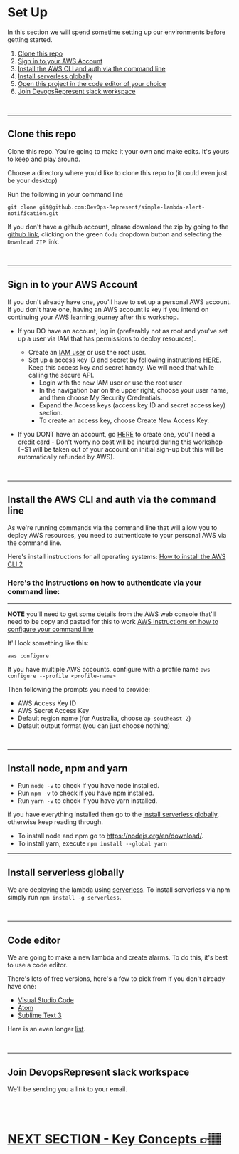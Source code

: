 # Set Up

In this section we will spend sometime setting up our environments before getting started.

1. [Clone this repo](#clone-this-repo)
2. [Sign in to your AWS Account](#sign-in-to-your-aws-account)
3. [Install the AWS CLI and auth via the command line](#install-the-aws-cli-and-auth-via-the-command-line)
4. [Install serverless globally](#install-serverless-globally)
5. [Open this project in the code editor of your choice](#code-editor)
6. [Join DevopsRepresent slack workspace](#slack-workspace)

<br />

---

## Clone this repo

Clone this repo. You're going to make it your own and make edits. It's yours to keep and play around.

Choose a directory where you'd like to clone this repo to (it could even just be your desktop)

Run the following in your command line

`git clone git@github.com:DevOps-Represent/simple-lambda-alert-notification.git`

If you don't have a github account, please download the zip by going to the [github link](https://github.com/DevOps-Represent/simple-lambda-alert-notification), clicking on the green `Code` dropdown button and selecting the `Download ZIP` link.

<br/>

---

## Sign in to your AWS Account

If you don't already have one, you'll have to set up a personal AWS account. If you don't have one, having an AWS account is key if you intend on continuing your AWS learning journey after this workshop.

- If you DO have an account, log in (preferably not as root and you've set up a user via IAM that has permissions to deploy resources).

  - Create an [IAM user](https://docs.aws.amazon.com/IAM/latest/UserGuide/id_users_create.html) or use the root user.
  - Set up a access key ID and secret by following instructions [HERE](https://docs.aws.amazon.com/IAM/latest/UserGuide/id_credentials_access-keys.html#Using_CreateAccessKey). Keep this access key and secret handy. We will need that while calling the secure API.
    - Login with the new IAM user or use the root user
    - In the navigation bar on the upper right, choose your user name, and then choose My Security Credentials.
    - Expand the Access keys (access key ID and secret access key) section.
    - To create an access key, choose Create New Access Key.

- If you DONT have an account, go [HERE](https://aws.amazon.com/) to create one, you'll need a credit card - Don't worry no cost will be incured during this workshop (~$1 will be taken out of your account on initial sign-up but this will be automatically refunded by AWS).

<br/>

---

## Install the AWS CLI and auth via the command line

As we're running commands via the command line that will allow you to deploy AWS resources, you need to authenticate to your personal AWS via the command line.

Here's install instructions for all operating systems: [How to install the AWS CLI 2](https://docs.aws.amazon.com/cli/latest/userguide/install-cliv2.html)

### Here's the instructions on how to authenticate via your command line:

---

**NOTE** you'll need to get some details from the AWS web console that'll need to be copy and pasted for this to work [AWS instructions on how to configure your command line](https://docs.aws.amazon.com/cli/latest/userguide/cli-configure-quickstart.html#cli-configure-quickstart-config)

It'll look something like this:

`aws configure`

If you have multiple AWS accounts, configure with a profile name
`aws configure --profile <profile-name>`

Then following the prompts you need to provide:

- AWS Access Key ID
- AWS Secret Access Key
- Default region name (for Australia, choose `ap-southeast-2`)
- Default output format (you can just choose nothing)

<br/>

---

## Install node, npm and yarn

- Run `node -v` to check if you have node installed.
- Run `npm -v` to check if you have npm installed.
- Run `yarn -v` to check if you have yarn installed.

if you have everything installed then go to the [Install serverless globally](#install-serverless-globally), otherwise keep reading through.

- To install node and npm go to https://nodejs.org/en/download/.
- To install yarn, execute `npm install --global yarn`
  <br/>

---

## Install serverless globally

We are deploying the lambda using [serverless](https://www.serverless.com/framework/docs/). To install serverless via npm simply run `npm install -g serverless`.

<br/>

---

## Code editor

We are going to make a new lambda and create alarms. To do this, it's best to use a code editor.

There's lots of free versions, here's a few to pick from if you don't already have one:

- [Visual Studio Code](https://code.visualstudio.com/)
- [Atom](https://github.com/atom)
- [Sublime Text 3](https://www.sublimetext.com/3)

Here is an even longer [list](https://hackr.io/blog/web-development-ide).

<br/>

---

## Join DevopsRepresent slack workspace

We'll be sending you a link to your email.

<br/> 
<br/>

# [NEXT SECTION - Key Concepts 👉🏽](../02-key-concepts/02-key-concepts.md)
